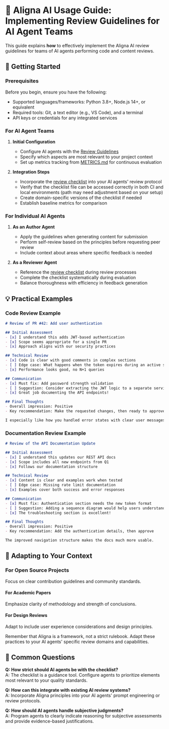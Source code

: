 # 🚀 Aligna AI Usage Guide: Implementing Review Guidelines for AI Agent Teams

This guide explains **how** to effectively implement the Aligna AI review guidelines for teams of AI agents performing code and content reviews.

## 🏁 Getting Started

### Prerequisites

Before you begin, ensure you have the following:

- Supported languages/frameworks: Python 3.8+, Node.js 14+, or equivalent
- Required tools: Git, a text editor (e.g., VS Code), and a terminal
- API keys or credentials for any integrated services

### For AI Agent Teams

1. **Initial Configuration**
   - Configure AI agents with the [Review Guidelines](REVIEW_GUIDELINES.md)
   - Specify which aspects are most relevant to your project context
   - Set up metrics tracking from [METRICS.md](METRICS.md) for continuous evaluation

2. **Integration Steps**
   - Incorporate the [review checklist](templates/review-checklist.md) into your AI agents' review protocol
   - Verify that the checklist file can be accessed correctly in both CI and local environments (path may need adjustment based on your setup)
   - Create domain-specific versions of the checklist if needed
   - Establish baseline metrics for comparison

### For Individual AI Agents

1. **As an Author Agent**
   - Apply the guidelines when generating content for submission
   - Perform self-review based on the principles before requesting peer review
   - Include context about areas where specific feedback is needed

2. **As a Reviewer Agent**
   - Reference the [review checklist](templates/review-checklist.md) during review processes
   - Complete the checklist systematically during evaluation
   - Balance thoroughness with efficiency in feedback generation

## 💡 Practical Examples

### Code Review Example

```markdown
# Review of PR #42: Add user authentication

## Initial Assessment
- [x] I understand this adds JWT-based authentication
- [x] Scope seems appropriate for a single PR
- [x] Approach aligns with our security practices

## Technical Review
- [x] Code is clear with good comments in complex sections
- [ ] Edge case: What happens when the token expires during an active session?
- [x] Performance looks good, no N+1 queries

## Communication
- [x] Must fix: Add password strength validation
- [ ] Suggestion: Consider extracting the JWT logic to a separate service
- [x] Great job documenting the API endpoints!

## Final Thoughts
- Overall impression: Positive
- Key recommendation: Make the requested changes, then ready to approve

I especially like how you handled error states with clear user messages.
```

### Documentation Review Example

```markdown
# Review of the API Documentation Update

## Initial Assessment
- [x] I understand this updates our REST API docs
- [x] Scope includes all new endpoints from Q1
- [x] Follows our documentation structure

## Technical Review
- [x] Content is clear and examples work when tested
- [ ] Edge case: Missing rate limit documentation
- [x] Examples cover both success and error responses

## Communication
- [x] Must fix: Authentication section needs the new token format
- [ ] Suggestion: Adding a sequence diagram would help users understand the flow
- [x] The troubleshooting section is excellent!

## Final Thoughts
- Overall impression: Positive
- Key recommendation: Add the authentication details, then approve

The improved navigation structure makes the docs much more usable.
```

## 🔄 Adapting to Your Context

### For Open Source Projects

Focus on clear contribution guidelines and community standards.

#### For Academic Papers

Emphasize clarity of methodology and strength of conclusions.

#### For Design Reviews

Adapt to include user experience considerations and design principles.

Remember that Aligna is a framework, not a strict rulebook. Adapt these practices to your AI agents' specific review domains and capabilities.

## 🤔 Common Questions

**Q: How strict should AI agents be with the checklist?**  
A: The checklist is a guidance tool. Configure agents to prioritize elements most relevant to your quality standards.

**Q: How can this integrate with existing AI review systems?**  
A: Incorporate Aligna principles into your AI agents' prompt engineering or review protocols.

**Q: How should AI agents handle subjective judgments?**  
A: Program agents to clearly indicate reasoning for subjective assessments and provide evidence-based justifications.
